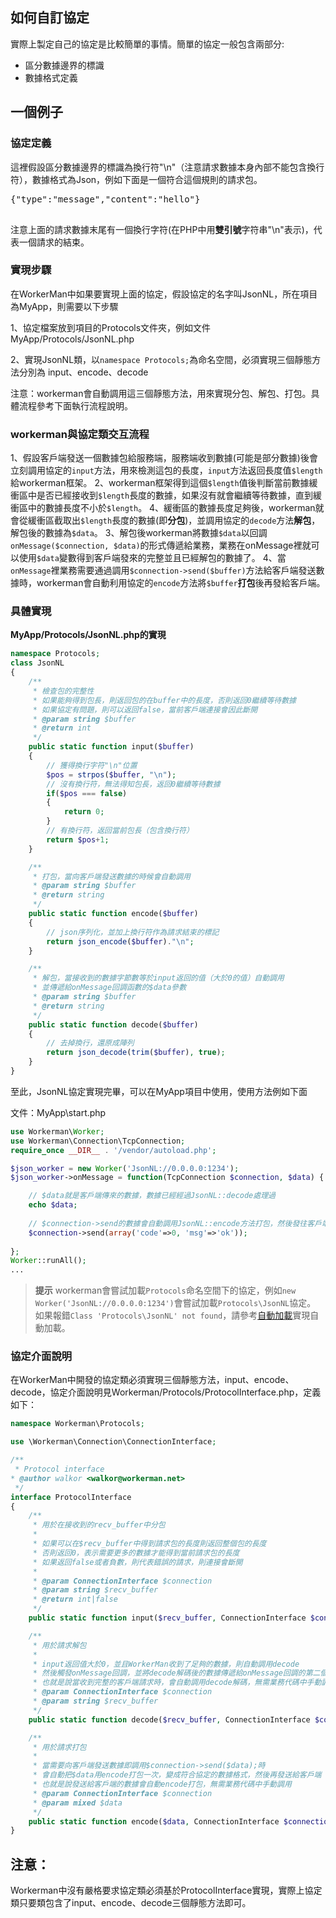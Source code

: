 ## 如何自訂協定

實際上製定自己的協定是比較簡單的事情。簡單的協定一般包含兩部分:
 * 區分數據邊界的標識
 * 數據格式定義

## 一個例子

### 協定定義
這裡假設區分數據邊界的標識為換行符"\n"（注意請求數據本身內部不能包含換行符），數據格式為Json，例如下面是一個符合這個規則的請求包。

<pre>
{"type":"message","content":"hello"}

</pre>

注意上面的請求數據末尾有一個換行字符(在PHP中用**雙引號**字符串"\n"表示)，代表一個請求的結束。

### 實現步驟
在WorkerMan中如果要實現上面的協定，假設協定的名字叫JsonNL，所在項目為MyApp，則需要以下步驟

1、協定檔案放到項目的Protocols文件夾，例如文件MyApp/Protocols/JsonNL.php

2、實現JsonNL類，以```namespace Protocols;```為命名空間，必須實現三個靜態方法分別為 input、encode、decode

注意：workerman會自動調用這三個靜態方法，用來實現分包、解包、打包。具體流程參考下面執行流程說明。

### workerman與協定類交互流程
1、假設客戶端發送一個數據包給服務端，服務端收到數據(可能是部分數據)後會立刻調用協定的```input```方法，用來檢測這包的長度，```input```方法返回長度值```$length```給workerman框架。
2、workerman框架得到這個```$length```值後判斷當前數據緩衝區中是否已經接收到```$length```長度的數據，如果沒有就會繼續等待數據，直到緩衝區中的數據長度不小於```$length```。
4、緩衝區的數據長度足夠後，workerman就會從緩衝區截取出```$length```長度的數據(即**分包**)，並調用協定的```decode```方法**解包**，解包後的數據為```$data```。
3、解包後workerman將數據```$data```以回調```onMessage($connection, $data)```的形式傳遞給業務，業務在onMessage裡就可以使用```$data```變數得到客戶端發來的完整並且已經解包的數據了。
4、當```onMessage```裡業務需要通過調用```$connection->send($buffer)```方法給客戶端發送數據時，workerman會自動利用協定的```encode```方法將```$buffer```**打包**後再發給客戶端。

### 具體實現

**MyApp/Protocols/JsonNL.php的實現**

```php
namespace Protocols;
class JsonNL
{
    /**
     * 檢查包的完整性
     * 如果能夠得到包長，則返回包的在buffer中的長度，否則返回0繼續等待數據
     * 如果協定有問題，則可以返回false，當前客戶端連接會因此斷開
     * @param string $buffer
     * @return int
     */
    public static function input($buffer)
    {
        // 獲得換行字符"\n"位置
        $pos = strpos($buffer, "\n");
        // 沒有換行符，無法得知包長，返回0繼續等待數據
        if($pos === false)
        {
            return 0;
        }
        // 有換行符，返回當前包長（包含換行符）
        return $pos+1;
    }

    /**
     * 打包，當向客戶端發送數據的時候會自動調用
     * @param string $buffer
     * @return string
     */
    public static function encode($buffer)
    {
        // json序列化，並加上換行符作為請求結束的標記
        return json_encode($buffer)."\n";
    }

    /**
     * 解包，當接收到的數據字節數等於input返回的值（大於0的值）自動調用
     * 並傳遞給onMessage回調函數的$data參數
     * @param string $buffer
     * @return string
     */
    public static function decode($buffer)
    {
        // 去掉換行，還原成陣列
        return json_decode(trim($buffer), true);
    }
}
```

至此，JsonNL協定實現完畢，可以在MyApp項目中使用，使用方法例如下面

文件：MyApp\start.php
```php
use Workerman\Worker;
use Workerman\Connection\TcpConnection;
require_once __DIR__ . '/vendor/autoload.php';

$json_worker = new Worker('JsonNL://0.0.0.0:1234');
$json_worker->onMessage = function(TcpConnection $connection, $data) {

    // $data就是客戶端傳來的數據，數據已經經過JsonNL::decode處理過
    echo $data;
    
    // $connection->send的數據會自動調用JsonNL::encode方法打包，然後發往客戶端
    $connection->send(array('code'=>0, 'msg'=>'ok'));
    
};
Worker::runAll();
...
```

> **提示**
> workerman會嘗試加載`Protocols`命名空間下的協定，例如`new Worker('JsonNL://0.0.0.0:1234')`會嘗試加載`Protocols\JsonNL`協定。
> 如果報錯`Class 'Protocols\JsonNL' not found`，請參考[自動加載](../faq/autoload.md)實現自動加載。

### 協定介面說明
在WorkerMan中開發的協定類必須實現三個靜態方法，input、encode、decode，協定介面說明見Workerman/Protocols/ProtocolInterface.php，定義如下：

```php
namespace Workerman\Protocols;

use \Workerman\Connection\ConnectionInterface;

/**
 * Protocol interface
* @author walkor <walkor@workerman.net>
 */
interface ProtocolInterface
{
    /**
     * 用於在接收到的recv_buffer中分包
     *
     * 如果可以在$recv_buffer中得到請求包的長度則返回整個包的長度
     * 否則返回0，表示需要更多的數據才能得到當前請求包的長度
     * 如果返回false或者負數，則代表錯誤的請求，則連接會斷開
     *
     * @param ConnectionInterface $connection
     * @param string $recv_buffer
     * @return int|false
     */
    public static function input($recv_buffer, ConnectionInterface $connection);

    /**
     * 用於請求解包
     *
     * input返回值大於0，並且WorkerMan收到了足夠的數據，則自動調用decode
     * 然後觸發onMessage回調，並將decode解碼後的數據傳遞給onMessage回調的第二個參數
     * 也就是說當收到完整的客戶端請求時，會自動調用decode解碼，無需業務代碼中手動調用
     * @param ConnectionInterface $connection
     * @param string $recv_buffer
     */
    public static function decode($recv_buffer, ConnectionInterface $connection);

    /**
     * 用於請求打包
     *
     * 當需要向客戶端發送數據即調用$connection->send($data);時
     * 會自動把$data用encode打包一次，變成符合協定的數據格式，然後再發送給客戶端
     * 也就是說發送給客戶端的數據會自動encode打包，無需業務代碼中手動調用
     * @param ConnectionInterface $connection
     * @param mixed $data
     */
    public static function encode($data, ConnectionInterface $connection);
}
```

## 注意：
Workerman中沒有嚴格要求協定類必須基於ProtocolInterface實現，實際上協定類只要類包含了input、encode、decode三個靜態方法即可。
